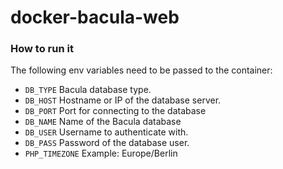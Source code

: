 # docker-bacula-web

### How to run it

The following env variables need to be passed to the container:

* `DB_TYPE` Bacula database type.
* `DB_HOST` Hostname or IP of the database server.
* `DB_PORT` Port for connecting to the database
* `DB_NAME` Name of the Bacula database
* `DB_USER` Username to authenticate with.
* `DB_PASS` Password of the database user.
* `PHP_TIMEZONE` Example: Europe/Berlin
